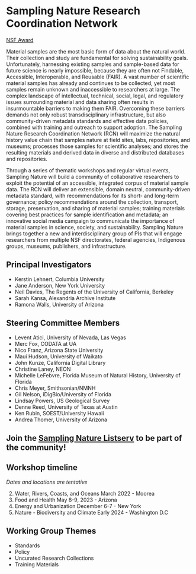 # Sampling Nature Research Coordination Network


[NSF Award](https://www.nsf.gov/awardsearch/showAward?AWD_ID=2129268)


Material samples are the most basic form of data about the natural world. Their collection and study are fundamental for solving sustainability goals. Unfortunately, harnessing existing samples and sample-based data for future science is nearly impossible, because they are often not Findable, Accessible, Interoperable, and Reusable (FAIR). A vast number of scientific material samples has already and continues to be collected, yet most samples remain unknown and inaccessible to researchers at large. The complex landscape of intellectual, technical, social, legal, and regulatory issues surrounding material and data sharing often results in insurmountable barriers to making them FAIR. Overcoming these barriers demands not only robust transdisciplinary infrastructure, but also community-driven metadata standards and effective data policies, combined with training and outreach to support adoption. The Sampling Nature Research Coordination Network (RCN) will maximize the natural history value chain that samples nature at field sites, labs, repositories, and museums; processes those samples for scientific analyses; and stores the resulting materials and derived data in diverse and distributed databases and repositories.


Through a series of thematic workshops and regular virtual events, Sampling Nature will build a community of collaborative researchers to exploit the potential of an accessible, integrated corpus of material sample data. The RCN will deliver an extensible, domain neutral, community-driven metadata standard, with recommendations for its short- and long-term governance; policy recommendations around the collection, transport, storage, preservation, and sharing of material samples; training materials covering best practices for sample identification and metadata; an innovative social media campaign to communicate the importance of material samples in science, society, and sustainability. Sampling Nature brings together a new and interdisciplinary group of PIs that will engage researchers from multiple NSF directorates, federal agencies, Indigenous groups, museums, publishers, and infrastructure.


## Principal Investigators



* Kerstin Lehnert, Columbia University
* Jane Anderson, New York University
* Neil Davies, The Regents of the University of California, Berkeley
* Sarah Kansa, Alexandria Archive Institute
* Ramona Walls, University of Arizona

## Steering Committee Members

* Levent Atici, University of Nevada, Las Vegas
* Merc Fox, CODATA at UA
* Nico Franz, Arizona State University
* Maui Hudson, University of Waikato
* John Kunze, California Digital Library
* Christine Laney, NEON
* Michelle LeFebvre, Florida Museum of Natural History, University of Florida
* Chris Meyer, Smithsonian/NMNH
* Gil Nelson, iDigBio/University of Florida
* Lindsay Powers, US Geological Survey
* Denne Reed, University of Texas at Austin
* Ken Rubin, SOEST/University Hawaii
* Andrea Thomer, University of Arizona


## Join the [Sampling Nature Listserv](https://groups.google.com/g/sampling-nature) to be part of the community!


## Workshop timeline

_Dates and locations are tentative_

2. Water, Rivers, Coasts, and Oceans March 2022 - Moorea
3. Food and Health May 8-9, 2023 - Arizona
4. Energy and Urbanization December 6-7 - New York 
5. Nature - Biodiversity and Climate Early 2024 - Washington D.C


## Working Group Themes

* Standards
* Policy
* Uncurated Research Collections
* Training Materials
